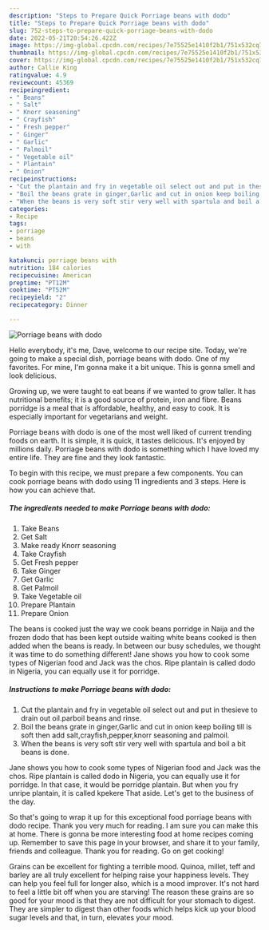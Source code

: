 ```yaml
---
description: "Steps to Prepare Quick Porriage beans with dodo"
title: "Steps to Prepare Quick Porriage beans with dodo"
slug: 752-steps-to-prepare-quick-porriage-beans-with-dodo
date: 2022-05-21T20:54:26.422Z
image: https://img-global.cpcdn.com/recipes/7e75525e1410f2b1/751x532cq70/porriage-beans-with-dodo-recipe-main-photo.jpg
thumbnail: https://img-global.cpcdn.com/recipes/7e75525e1410f2b1/751x532cq70/porriage-beans-with-dodo-recipe-main-photo.jpg
cover: https://img-global.cpcdn.com/recipes/7e75525e1410f2b1/751x532cq70/porriage-beans-with-dodo-recipe-main-photo.jpg
author: Callie King
ratingvalue: 4.9
reviewcount: 45369
recipeingredient:
- " Beans"
- " Salt"
- " Knorr seasoning"
- " Crayfish"
- " Fresh pepper"
- " Ginger"
- " Garlic"
- " Palmoil"
- " Vegetable oil"
- " Plantain"
- " Onion"
recipeinstructions:
- "Cut the plantain and fry in vegetable oil select out and put in thesieve to drain out oil.parboil beans and rinse."
- "Boil the beans grate in ginger,Garlic and cut in onion keep boiling till is soft then add salt,crayfish,pepper,knorr seasoning and palmoil."
- "When the beans is very soft stir very well with spartula and boil a bit beans is done."
categories:
- Recipe
tags:
- porriage
- beans
- with

katakunci: porriage beans with 
nutrition: 184 calories
recipecuisine: American
preptime: "PT12M"
cooktime: "PT52M"
recipeyield: "2"
recipecategory: Dinner

---
```



![Porriage beans with dodo](https://img-global.cpcdn.com/recipes/7e75525e1410f2b1/751x532cq70/porriage-beans-with-dodo-recipe-main-photo.jpg)

Hello everybody, it's me, Dave, welcome to our recipe site. Today, we're going to make a special dish, porriage beans with dodo. One of my favorites. For mine, I'm gonna make it a bit unique. This is gonna smell and look delicious.

Growing up, we were taught to eat beans if we wanted to grow taller. It has nutritional benefits; it is a good source of protein, iron and fibre. Beans porridge is a meal that is affordable, healthy, and easy to cook. It is especially important for vegetarians and weight.

Porriage beans with dodo is one of the most well liked of current trending foods on earth. It is simple, it is quick, it tastes delicious. It's enjoyed by millions daily. Porriage beans with dodo is something which I have loved my entire life. They are fine and they look fantastic.


To begin with this recipe, we must prepare a few components. You can cook porriage beans with dodo using 11 ingredients and 3 steps. Here is how you can achieve that.

<!--inarticleads1-->

##### The ingredients needed to make Porriage beans with dodo:

1. Take  Beans
1. Get  Salt
1. Make ready  Knorr seasoning
1. Take  Crayfish
1. Get  Fresh pepper
1. Take  Ginger
1. Get  Garlic
1. Get  Palmoil
1. Take  Vegetable oil
1. Prepare  Plantain
1. Prepare  Onion


The beans is cooked just the way we cook beans porridge in Naija and the frozen dodo that has been kept outside waiting white beans cooked is then added when the beans is ready. In between our busy schedules, we thought it was time to do something different! Jane shows you how to cook some types of Nigerian food and Jack was the chos. Ripe plantain is called dodo in Nigeria, you can equally use it for porridge. 

<!--inarticleads2-->

##### Instructions to make Porriage beans with dodo:

1. Cut the plantain and fry in vegetable oil select out and put in thesieve to drain out oil.parboil beans and rinse.
1. Boil the beans grate in ginger,Garlic and cut in onion keep boiling till is soft then add salt,crayfish,pepper,knorr seasoning and palmoil.
1. When the beans is very soft stir very well with spartula and boil a bit beans is done.


Jane shows you how to cook some types of Nigerian food and Jack was the chos. Ripe plantain is called dodo in Nigeria, you can equally use it for porridge. In that case, it would be porridge plantain. But when you fry unripe plantain, it is called kpekere That aside. Let&#39;s get to the business of the day. 

So that's going to wrap it up for this exceptional food porriage beans with dodo recipe. Thank you very much for reading. I am sure you can make this at home. There is gonna be more interesting food at home recipes coming up. Remember to save this page in your browser, and share it to your family, friends and colleague. Thank you for reading. Go on get cooking!

Grains can be excellent for fighting a terrible mood. Quinoa, millet, teff and barley are all truly excellent for helping raise your happiness levels. They can help you feel full for longer also, which is a mood improver. It's not hard to feel a little bit off when you are starving! The reason these grains are so good for your mood is that they are not difficult for your stomach to digest. They are simpler to digest than other foods which helps kick up your blood sugar levels and that, in turn, elevates your mood.

